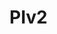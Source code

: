 # PIv2


<!DOCTYPE html>
<html>
  <head>
    <title>Graphique de données temporelles</title>
	<!-- Inclusion de Chart.js -->
	<script src="https://cdnjs.cloudflare.com/ajax/libs/Chart.js/4.1.2/chart.min.js" integrity="sha512-fYE9wAJg2PYbpJPxyGcuzDSiMuWJiw58rKa9MWQICkAqEO+xeJ5hg5qPihF8kqa7tbgJxsmgY0Yp51+IMrSEVg==" crossorigin="anonymous" referrerpolicy="no-referrer"></script>
  </head>
  <body>
    <canvas id="myChart"></canvas>
    <script>
      var ctx = document.getElementById('myChart').getContext('2d');
      var data = {
        labels: ["Janvier", "Février", "Mars", "Avril", "Mai", "Juin", "Juillet"],
        datasets: [{
            label: 'Données temporelles',
            data: [12, 19, 3, 5, 2, 3, 20],
            backgroundColor: 'rgba(255, 99, 132, 0.2)',
            borderColor: 'rgba(255, 99, 132, 1)',
            borderWidth: 1
        }]
      };
      var chart = new Chart(ctx, {
        type: 'line',
        data: data,
        options: {
          scales: {
            y: {
              beginAtZero: true
            }
          }
        }
      });
    </script>
  </body>
</html>
